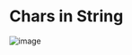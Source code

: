 <h1>Chars in String</h1>

![image](https://github.com/user-attachments/assets/6d805161-6c96-42ca-abfe-cabd1bbbccb8)
